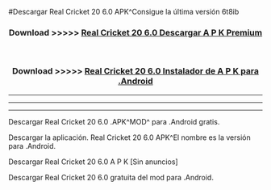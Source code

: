 #Descargar Real Cricket 20 6.0 APK^Consigue la última versión 6t8ib



<div align="center">
<h3>Download >>>>> <a href="https://es-sites.web.app/?es= Real Cricket 20 6.0">Real Cricket 20 6.0 Descargar A P K Premium</a></h3><br>

<h3>Download >>>>> <a href="https://es-sites.web.app/?es= Real Cricket 20 6.0">Real Cricket 20 6.0 Instalador de A P K para .Android</a></h3>
</div>


----------------------------------------------------------

----------------------------------------------------------

----------------------------------------------------------

Descargar Real Cricket 20 6.0 .APK^MOD^ para .Android gratis.

Descargar la aplicación. Real Cricket 20 6.0 APK^El nombre es la versión para .Android.

Descargar Real Cricket 20 6.0 A P K [Sin anuncios]

Descargar Real Cricket 20 6.0 gratuita del mod para .Android.